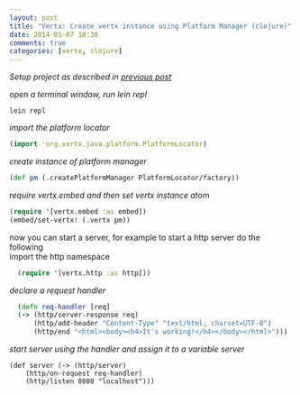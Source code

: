```yaml
---
layout: post
title: "Vertx: Create vertx instance using Platform Manager (clojure)"
date: 2014-01-07 18:38
comments: true
categories: [vertx, clojure]
---
```


*Setup project as described in [previous post](http://yerinle.github.io/blog/2013/12/24/vertx-leiningen-plugin-for-vertx-developlment-clojure/)*

*open a terminal window, run lein repl*
```
lein repl
```

*import the platform locator*
``` clojure
(import 'org.vertx.java.platform.PlatformLocator)
```

*create instance of platform manager*
``` clojure
(def pm (.createPlatformManager PlatformLocator/factory))
```

*require vertx.embed and then set vertx instance atom*
``` clojure
(require '[vertx.embed :as embed])
(embed/set-vertx! (.vertx pm))
```

now you can start a server, for example to start a http server do the following<br/>
import the http namespace
``` clojure
  (require '[vertx.http :as http]))
```

*declare a request handler*
``` clojure
  (defn req-handler [req]
  (-> (http/server-response req)
      (http/add-header "Content-Type" "text/html; charset=UTF-8")
      (http/end "<html><body><h4>It's working!</h4></body></html>")))
```

*start server using the handler and assign it to a variable server*
```
(def server (-> (http/server)
    (http/on-request req-handler)
    (http/listen 8080 "localhost")))
```